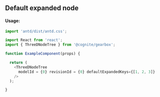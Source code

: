 ## Default expanded node 

<!-- STORY -->

#### Usage:

```typescript jsx
import 'antd/dist/antd.css';

import React from 'react';
import { ThreeDNodeTree } from '@cognite/gearbox';

function ExampleComponent(props) {

  return (
    <ThreeDNodeTree
      modelId = {0} revisionId = {0} defaultExpandedKeys={[1, 2, 3]}
    />
  );

}
```
